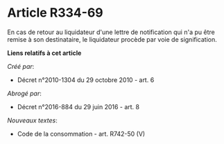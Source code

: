 # Article R334-69

En cas de retour au liquidateur d'une lettre de notification qui n'a pu être remise à son destinataire, le liquidateur
procède par voie de signification.

**Liens relatifs à cet article**

_Créé par_:

  - Décret n°2010-1304 du 29 octobre 2010 - art. 6

_Abrogé par_:

  - Décret n°2016-884 du 29 juin 2016 - art. 8

_Nouveaux textes_:

  - Code de la consommation - art. R742-50 (V)
